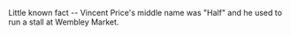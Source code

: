 Little known fact -- Vincent Price's middle name was "Half" and he used to run a stall at Wembley Market. 